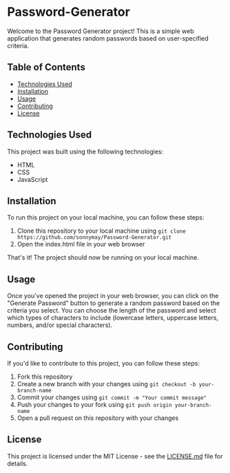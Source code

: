 # Password-Generator

Welcome to the Password Generator project! This is a simple web application that generates random passwords based on user-specified criteria.

## Table of Contents

- [Technologies Used](#technologies-used)
- [Installation](#installation)
- [Usage](#usage)
- [Contributing](#contributing)
- [License](#license)

## Technologies Used

This project was built using the following technologies:

- HTML
- CSS
- JavaScript

## Installation

To run this project on your local machine, you can follow these steps:

1. Clone this repository to your local machine using `git clone https://github.com/sonnymay/Password-Generator.git`
2. Open the index.html file in your web browser

That's it! The project should now be running on your local machine.

## Usage

Once you've opened the project in your web browser, you can click on the "Generate Password" button to generate a random password based on the criteria you select. You can choose the length of the password and select which types of characters to include (lowercase letters, uppercase letters, numbers, and/or special characters).

## Contributing

If you'd like to contribute to this project, you can follow these steps:

1. Fork this repository
2. Create a new branch with your changes using `git checkout -b your-branch-name`
3. Commit your changes using `git commit -m "Your commit message"`
4. Push your changes to your fork using `git push origin your-branch-name`
5. Open a pull request on this repository with your changes

## License

This project is licensed under the MIT License - see the [LICENSE.md](LICENSE.md) file for details.
